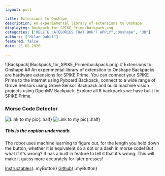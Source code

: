 ```yaml
---
layout: post

title: Extensions to Onshape
description: An experiemental library of extensions to Onshape
displayimg: Backpack_for_SPIKE_Prime/backpack.png
categories: ["DELETE CATEGORIES THAT DON'T APPLY","Onshape", "3D"]
authors: ["Milan Dahal"]
featured: false
date: 21-08-2020

---
```



<!--IMAGE_TEXT_OVERLAY creates a image with a text box over it--------------------->
<div class="image_text_overlay" markdown="1">
![Backpack](Backpack_for_SPIKE_Prime/backpack.png)
# Extensions to Onshape
##  An experimental library of extenstion to Onshape
Backpacks are hardware extensions for SPIKE Prime. You can connect your SPIKE Prime to the internet using Pyboard Backpack, connect to a wide range of Grove Sensors using Grove Sensor Backpack and build machine vision projects using OpenMV Backpack. Explore all 6 backpacks we have built for SPIKE Prime.  
</div>

<!--document creates a grid of documentss--------------------->
<div class="free_write" markdown="1">


### Morse Code Detector
![Link to my pic](images_jason/20200716_113806.jpg){:.half}
![Link to my pic](images_jason/20200716_113806.jpg){:.half}
##### This is the caption underneath. 

The robot uses machine learning to figure out, for the length you held down the button, whether it is equivalent do a dot or a dash in morse code! But what if it's wrong? It has a built in feature to tell it that it's wrong. This will make it guess more accurately for later presses!


[Instructables](https://www.instructables.com/id/Backpack-1-OpenMV-Camera/){:.myButton}
[Github](https://github.com/ceeoinnovations/SPIKEPrimeBackpacks/tree/master/examples){:.myButton}




</div>
